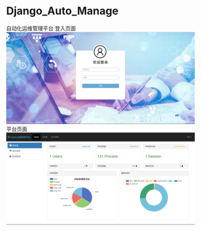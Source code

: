 # Django_Auto_Manage
自动化运维管理平台
登入页面
![Image text](https://github.com/keepzwhy/Django_Auto_Manage/blob/main/login.png)
平台页面
![Image text](https://github.com/keepzwhy/Django_Auto_Manage/blob/main/show.png)

